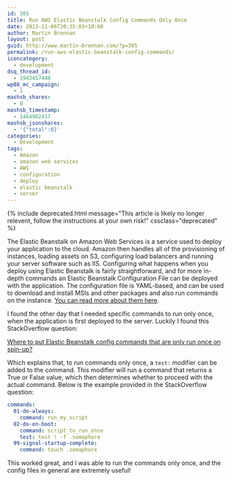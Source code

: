 ```yaml
---
id: 385
title: Run AWS Elastic Beanstalk Config Commands Only Once
date: 2013-11-06T20:35:03+10:00
author: Martin Brennan
layout: post
guid: http://www.martin-brennan.com/?p=385
permalink: /run-aws-elastic-beanstalk-config-commands/
iconcategory:
  - development
dsq_thread_id:
  - 1942457448
wp88_mc_campaign:
  - 1
mashsb_shares:
  - 0
mashsb_timestamp:
  - 1464982417
mashsb_jsonshares:
  - '{"total":0}'
categories:
  - Development
tags:
  - Amazon
  - amazon web services
  - AWS
  - configuration
  - deploy
  - elastic beanstalk
  - server
---
```


{% include deprecated.html message="This article is likely no longer relevent, follow the instructions at your own risk!" cssclass="deprecated" %}

The Elastic Beanstalk on Amazon Web Services is a service used to deploy your application to the cloud. Amazon then handles all of the provisioning of instances, loading assets on S3, configuring load balancers and running your server software such as IIS. Configuring what happens when you deploy using Elastic Beanstalk is fairly straightforward, and for more in-depth commands an Elastic Beanstalk Configuration File can be deployed with the application. The configuration file is YAML-based, and can be used to download and install MSIs and other packages and also run commands on the instance. [You can read more about them here](http://docs.aws.amazon.com/elasticbeanstalk/latest/dg/customize-containers.html).<!--more-->

I found the other day that I needed specific commands to run only once, when the application is first deployed to the server. Luckily I found this StackOverflow question:

[Where to put Elastic Beanstalk config commands that are only run once on spin-up?](http://stackoverflow.com/questions/16827417/where-to-put-elastic-beanstalk-config-commands-that-are-only-run-once-on-spin-up/16846429#16846429)

Which explains that, to run commands only once, a `test:` modifier can be added to the command. This modifier will run a command that returns a True or False value, which then determines whether to proceed with the actual command. Below is the example provided in the StackOverflow question:

```yml
commands:
  01-do-always:
    command: run_my_script
  02-do-on-boot:
    command: script_to_run_once
    test: test ! -f .semaphore
  99-signal-startup-complete:
    command: touch .semaphore
```

This worked great, and I was able to run the commands only once, and the config files in general are extremely useful!
